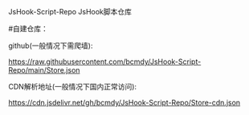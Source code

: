 JsHook-Script-Repo
JsHook脚本仓库

#自建仓库：

github(一般情况下需爬墙):

https://raw.githubusercontent.com/bcmdy/JsHook-Script-Repo/main/Store.json


CDN解析地址(一般情况下国内正常访问):

https://cdn.jsdelivr.net/gh/bcmdy/JsHook-Script-Repo/Store-cdn.json